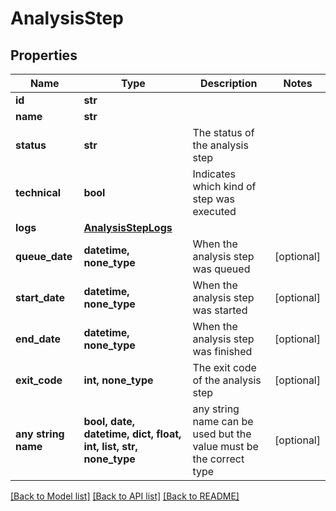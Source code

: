 # AnalysisStep


## Properties
Name | Type | Description | Notes
------------ | ------------- | ------------- | -------------
**id** | **str** |  | 
**name** | **str** |  | 
**status** | **str** | The status of the analysis step | 
**technical** | **bool** | Indicates which kind of step was executed | 
**logs** | [**AnalysisStepLogs**](AnalysisStepLogs.md) |  | 
**queue_date** | **datetime, none_type** | When the analysis step was queued | [optional] 
**start_date** | **datetime, none_type** | When the analysis step was started | [optional] 
**end_date** | **datetime, none_type** | When the analysis step was finished | [optional] 
**exit_code** | **int, none_type** | The exit code of the analysis step | [optional] 
**any string name** | **bool, date, datetime, dict, float, int, list, str, none_type** | any string name can be used but the value must be the correct type | [optional]

[[Back to Model list]](../README.md#documentation-for-models) [[Back to API list]](../README.md#documentation-for-api-endpoints) [[Back to README]](../README.md)


